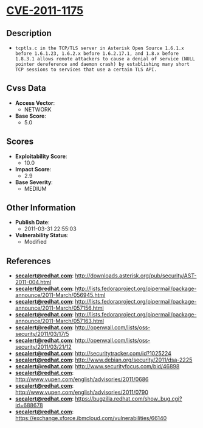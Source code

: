 
# [CVE-2011-1175](https://cve.mitre.org/cgi-bin/cvename.cgi?name=CVE-2011-1175)

## Description

- `tcptls.c in the TCP/TLS server in Asterisk Open Source 1.6.1.x before 1.6.1.23, 1.6.2.x before 1.6.2.17.1, and 1.8.x before 1.8.3.1 allows remote attackers to cause a denial of service (NULL pointer dereference and daemon crash) by establishing many short TCP sessions to services that use a certain TLS API.`

## Cvss Data

- **Access Vector**:
  - NETWORK
- **Base Score**:
  - 5.0

## Scores

- **Exploitability Score**:
  - 10.0
- **Impact Score**:
  - 2.9
- **Base Severity**:
  - MEDIUM

## Other Information

- **Publish Date**:
  - 2011-03-31 22:55:03
- **Vulnerability Status**:
  - Modified

## References

- **secalert@redhat.com**: http://downloads.asterisk.org/pub/security/AST-2011-004.html
- **secalert@redhat.com**: http://lists.fedoraproject.org/pipermail/package-announce/2011-March/056945.html
- **secalert@redhat.com**: http://lists.fedoraproject.org/pipermail/package-announce/2011-March/057156.html
- **secalert@redhat.com**: http://lists.fedoraproject.org/pipermail/package-announce/2011-March/057163.html
- **secalert@redhat.com**: http://openwall.com/lists/oss-security/2011/03/17/5
- **secalert@redhat.com**: http://openwall.com/lists/oss-security/2011/03/21/12
- **secalert@redhat.com**: http://securitytracker.com/id?1025224
- **secalert@redhat.com**: http://www.debian.org/security/2011/dsa-2225
- **secalert@redhat.com**: http://www.securityfocus.com/bid/46898
- **secalert@redhat.com**: http://www.vupen.com/english/advisories/2011/0686
- **secalert@redhat.com**: http://www.vupen.com/english/advisories/2011/0790
- **secalert@redhat.com**: https://bugzilla.redhat.com/show_bug.cgi?id=688678
- **secalert@redhat.com**: https://exchange.xforce.ibmcloud.com/vulnerabilities/66140
